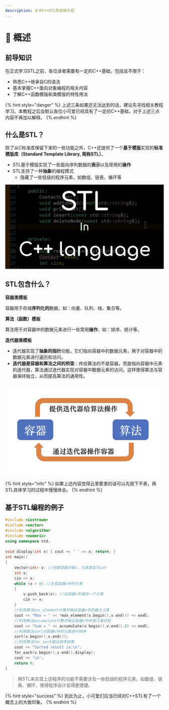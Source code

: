 ```yaml
---
description: 关于C++STL的总体介绍
---
```


# 📗 概述

## 前导知识

在正式学习STL之前，各位读者需要有一定的C++基础，包括且不限于：

* 熟悉C++继承自C的语法
* 基本掌握C++面向对象编程的相关内容
* 了解C++函数模版和类模版的特性用法

{% hint style="danger" %}
上述三条如果还无法达到的话，建议先寻找相关教程学习。本教程之后会默认各位小可爱已经具有了一定的C++基础，对于上述三点内容不再加以解释。
{% endhint %}

## 什么是STL？

除了从C标准库保留下来的一些功能之外，C++还提供了一个**基于模版**实现的**标准模版库（Standard Template Library, 简称STL）**。

* STL基于模版实现了一些面向序列数据的**表示**以及常用的**操作**
* STL支持了一种**抽象**的编程模式
  * 隐藏了一些低级的程序元素，如数组、链表、循环等

![Standard Template Library](.gitbook/assets/pic01.jpeg)

## STL包含什么？

**容器类模板**

容器用于存储**序列化的**数据，如：向量、队列、栈、集合等。&#x20;

**算法（函数）模板**

算法用于对容器中的数据元素进行一些常用**操作**，如：排序、统计等。

**迭代器类模板**

* 迭代器实现了**抽象的指针**功能，它们指向容器中的数据元素，用于对容器中的数据元素进行遍历和访问。
* **迭代器是容器和算法之间的桥梁**：传给算法的不是容器，而是指向容器中元素的迭代器，算法通过迭代器实现对容器中数据元素的访问。这样使得算法与容器保持独立，从而提高算法的通用性。

![STL的基本逻辑](<.gitbook/assets/截屏2022-02-08 20.57.44.png>)

{% hint style="info" %}
如果上述内容觉得云里雾里的话可以先按下不表，再STL具体学习的过程中慢慢体会。
{% endhint %}

## 基于STL编程的例子

```cpp
#include <iostream>
#include <vector>
#include <algorithm>
#include <numeric>
using namespace std;

void display(int x) { cout << ' ' << x; return; }
int main()
{
    vector<int> v; //创建容器对象v，元素类型为int
    int x;
    cin >> x;
    while (x > 0) //生成容器v中的元素
    {
        v.push_back(x); //往容器v中增加一个元素
        cin >> x;
    }
    //利用算法max_element计算并输出容器v中的最大元素
    cout << "Max = " << *max_element(v.begin(),v.end()) << endl;
    //利用算法accumulate计算并输出容器v中所有元素的和
    cout << "Sum = " << accumulate(v.begin(),v.end(),0) << endl;
    //利用算法sort对容器v中的元素进行排序
    sort(v.begin(),v.end()); 
    //利用算法for_each输出排序结果
    cout << "Sorted result is:\n";
    for_each(v.begin(),v.end(),display);
    cout << '\n';
    return 0;
}
```

> 用STL来实现上述程序的功能不需要涉及一些低级的程序元素，如数组、链表、循环，使得程序设计变得更便捷。

{% hint style="success" %}
到此为止，小可爱们应当已经对C++STL有了一个概念上的大致印象。
{% endhint %}

